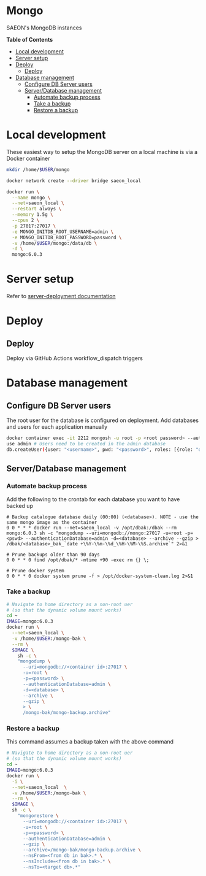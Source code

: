 # Mongo
SAEON's MongoDB instances

<!-- START doctoc generated TOC please keep comment here to allow auto update -->
<!-- DON'T EDIT THIS SECTION, INSTEAD RE-RUN doctoc TO UPDATE -->
**Table of Contents**

- [Local development](#local-development)
- [Server setup](#server-setup)
- [Deploy](#deploy)
  - [Deploy](#deploy-1)
- [Database management](#database-management)
  - [Configure DB Server users](#configure-db-server-users)
  - [Server/Database management](#serverdatabase-management)
    - [Automate backup process](#automate-backup-process)
    - [Take a backup](#take-a-backup)
    - [Restore a backup](#restore-a-backup)

<!-- END doctoc generated TOC please keep comment here to allow auto update -->

# Local development
These easiest way to setup the MongoDB server on a local machine is via a Docker container

```sh
mkdir /home/$USER/mongo

docker network create --driver bridge saeon_local

docker run \
  --name mongo \
  --net=saeon_local \
  --restart always \
  --memory 1.5g \
  --cpus 2 \
  -p 27017:27017 \
  -e MONGO_INITDB_ROOT_USERNAME=admin \
  -e MONGO_INITDB_ROOT_PASSWORD=password \
  -v /home/$USER/mongo:/data/db \
  -d \
  mongo:6.0.3
```

# Server setup
Refer to [server-deployment documentation](https://github.com/SAEON/deployment-platform#mongosaeonint)

# Deploy
## Deploy
Deploy via GitHub Actions workflow_dispatch triggers

# Database management
## Configure DB Server users
The root user for the database is configured on deployment. Add databases and users for each application manually

```sh
docker container exec -it 2212 mongosh -u root -p <root password> --authenticationDatabase admin
use admin # Users need to be created in the admin database
db.createUser({user: "<username>", pwd: "<password>", roles: [{role: "dbOwner", db: "<database>"}]})
```

## Server/Database management
### Automate backup process
Add the following to the crontab for each database you want to have backed up

```
# Backup catalogue database daily (00:00) (<database>). NOTE - use the same mongo image as the container
0 0 * * * docker run --net=saeon_local -v /opt/dbak:/dbak --rm mongo:6.0.3 sh -c "mongodump --uri=mongodb://mongo:27017 -u=root -p=<pswd> --authenticationDatabase=admin -d=<database> --archive --gzip > /dbak/<database>_bak_`date +\%Y-\%m-\%d_\%H-\%M-\%S.archive`" 2>&1

# Prune backups older than 90 days
0 0 * * 0 find /opt/dbak/* -mtime +90 -exec rm {} \;

# Prune docker system
0 0 * * 0 docker system prune -f > /opt/docker-system-clean.log 2>&1
```

### Take a backup
```sh
# Navigate to home directory as a non-root uer
# (so that the dynamic volume mount works)
cd ~
IMAGE=mongo:6.0.3
docker run \
  --net=saeon_local \
  -v /home/$USER:/mongo-bak \
  --rm \
  $IMAGE \
    sh -c \
    "mongodump \
      --uri=mongodb://<container id>:27017 \
      -u=root \
      -p=<password> \
      --authenticationDatabase=admin \
      -d=<database> \
      --archive \
      --gzip \
      > \
      /mongo-bak/mongo-backup.archive"
```

### Restore a backup
This command assumes a backup taken with the above command
```sh
# Navigate to home directory as a non-root uer
# (so that the dynamic volume mount works)
cd ~
IMAGE=mongo:6.0.3
docker run \
  -i \
  --net=saeon_local  \
  -v /home/$USER:/mongo-bak \
  --rm \
  $IMAGE \
  sh -c \
    "mongorestore \
      --uri=mongodb://<container id>:27017 \
      -u=root \
      -p=<password> \
      --authenticationDatabase=admin \
      --gzip \
      --archive=/mongo-bak/mongo-backup.archive \
      --nsFrom=<from db in bak>.* \
      --nsInclude=<from db in bak>.* \
      --nsTo=<target db>.*" 
```
